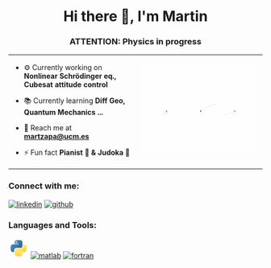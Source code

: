 <h1 align="center">Hi there 👋, I'm Martin</h1>
<h3 align="center">ATTENTION: Physics in progress</h3>

<table>
  <tr>
    <td style="width:50%;">
      
- ⚙️ Currently working on **Nonlinear Schrödinger eq., Cubesat attitude control**

- 📚 Currently learning **Diff Geo, Quantum Mechanics ...**

- 📧 Reach me at **martzapa@ucm.es**

- ⚡ Fun fact **Pianist 🎹 & Judoka 🥋**
  </td>
    <td style="width:50%;"><p align="center"><img src="3body.gif" alt="3body"/></p></td>
  </tr>
</table>

<h3 align="left">Connect with me:</h3>
<p align="left">
<a href="https://linkedin.com/in/martinzf" target="blank"><img align="center" src="https://upload.wikimedia.org/wikipedia/commons/8/81/LinkedIn_icon.svg" alt="linkedin" height="30" width="40" /></a> 
<a href="https://github.com/martinzf" target="blank"><img align="center" src="https://upload.wikimedia.org/wikipedia/commons/9/91/Octicons-mark-github.svg" alt="github" height="30" width="40" /></a>
</p>

<h3 align="left">Languages and Tools:</h3>
<p align="left"> 
<a href="https://www.python.org" target="_blank" rel="noreferrer"><img src="https://raw.githubusercontent.com/devicons/devicon/master/icons/python/python-original.svg" alt="python" width="40" height="40"/></a> 
<a href="https://www.mathworks.com/" target="_blank" rel="noreferrer"><img src="https://upload.wikimedia.org/wikipedia/commons/2/21/Matlab_Logo.png" alt="matlab" width="40" height="40"/></a> 
<a href="https://fortran-lang.org/" target="_blank" rel="noreferrer"><img src="https://upload.wikimedia.org/wikipedia/commons/b/b8/Fortran_logo.svg" alt="fortran" width="40" height="40"/></a> </p>

